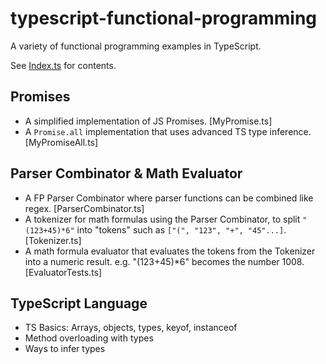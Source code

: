 # typescript-functional-programming

A variety of functional programming examples in TypeScript.

See [Index.ts](https://github.com/p-sun/typescript-functional-programming/blob/main/index.ts) for contents.

## Promises

- A simplified implementation of JS Promises. [MyPromise.ts]
- A `Promise.all` implementation that uses advanced TS type inference. [MyPromiseAll.ts]

## Parser Combinator & Math Evaluator

- A FP Parser Combinator where parser functions can be combined like regex. [ParserCombinator.ts]
- A tokenizer for math formulas using the Parser Combinator, to split `"(123+45)*6"` into "tokens" such as `["(", "123", "+", "45"...]`. [Tokenizer.ts]
- A math formula evaluator that evaluates the tokens from the Tokenizer into a numeric result. e.g. "(123+45)\*6" becomes the number 1008.[EvaluatorTests.ts]

## TypeScript Language

- TS Basics: Arrays, objects, types, keyof, instanceof
- Method overloading with types
- Ways to infer types
